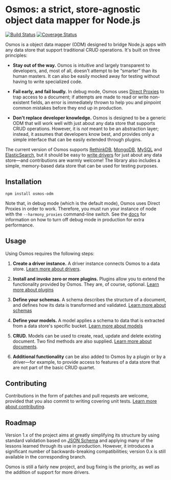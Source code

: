 # Osmos: a strict, store-agnostic object data mapper for Node.js

[![Build Status](https://travis-ci.org/telemetryapp/osmos.svg?branch=master)](https://travis-ci.org/telemetryapp/osmos)
[![Coverage Status](https://coveralls.io/repos/telemetryapp/osmos/badge.svg?branch=master)](https://coveralls.io/r/telemetryapp/osmos?branch=master)

Osmos is a object data mapper (ODM) designed to bridge Node.js apps with any data store that support traditional CRUD operations. It's built on three principles:

- **Stay out of the way.** Osmos is intuitive and largely transparent to developers, and, most of all, doesn't attempt to be “smarter” than its human masters. It can also be easily mocked away for testing without having to write specialized code.

- **Fail early, and fail loudly.** In debug mode, Osmos uses [Direct Proxies](http://wiki.ecmascript.org/doku.php?id=harmony:direct_proxies) to trap access to a document; if attempts are made to read or write non-existent fields, an error is immediately thrown to help you and pinpoint common mistakes before they end up in production.

- **Don't replace developer knowledge.** Osmos is designed to be a generic ODM that will work well with just about any data store that supports CRUD operations. However, it is _not_ meant to be an abstraction layer; instead, it assumes that developers know best, and provides only a simple interface that can be easily extended through plugins.

The current version of Osmos supports [RethinkDB](http://www.rethinkdb.com), [MongoDB](http://www.mongodb.org), [MySQL](http://mysql.org) and [ElasticSearch](http://www.elasticsearch.org), but it should be easy to [write drivers](https://github.com/telemetryapp/osmos/blob/master/docs/drivers/index.md) for just about any data store—and contributions are warmly welcome! The library also includes a simple, memory-based data store that can be used for testing purposes.

## Installation

```
npm install osmos-odm
```

Note that, in debug mode (which is the default mode), Osmos uses Direct Proxies in order to work. Therefore, you must run your instance of node with the `--harmony_proxies` command-line switch. See the [docs](https://github.com/telemetryapp/osmos/blob/master/docs/document.md) for information on how to turn off debug mode in production for extra performance.

## Usage

Using Osmos requires the following steps:

1. **Create a driver instance.** A driver instance connects Osmos to a data store. [Learn more about drivers](https://github.com/telemetryapp/osmos/blob/master/docs/drivers/index.md).

1. **Install and invoke zero or more plugins.** Plugins allow you to extend the functionality provided by Osmos. They are, of course, optional. [Learn more about plugins](https://github.com/telemetryapp/osmos/blob/master/docs/plugins.md)

1. **Define your schemas.** A schema describes the structure of a document, and defines how its data is transformed and validated. [Learn more about schemas](https://github.com/telemetryapp/osmos/blob/master/docs/schema.md)

1. **Define your models.** A model applies a schema to data that is extracted from a data store's specific bucket. [Learn more about models](https://github.com/telemetryapp/osmos/blob/master/docs/model.md)

1. **CRUD.** Models can be used to create, read, update and delete existing document. Two find methods are also supplied. [Learn more about documents](https://github.com/telemetryapp/osmos/blob/master/docs/document.md).

1. **Additional functionality** can be also added to Osmos by a plugin or by a driver—for example, to provide access to features of a data store that are not part of the basic CRUD quartet.

## Contributing

Contributions in the form of patches and pull requests are welcome, provided that you also commit to writing covering unit tests. [Learn more about contributing](https://github.com/telemetryapp/osmos/blob/master/docs/contributing.md).

## Roadmap

Version 1.x of the project aims at greatly simplifying its structure by using standard validation based on [JSON Schema](http://json-schema.org) and applying many of the lessons learned through its use in production. However, it introduces a significant number of backwards-breaking compatibilities; version 0.x is still available in the corresponding branch.

Osmos is still a fairly new project, and bug fixing is the priority, as well as the addition of support for more drivers.
